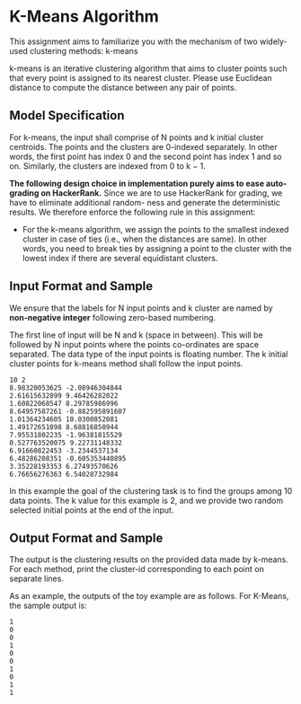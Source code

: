 # K-Means Algorithm
This assignment aims to familiarize you with the mechanism of two widely-used clustering methods: k-means

k-means is an iterative clustering algorithm that aims to cluster points such that every point is assigned to its nearest cluster. Please use Euclidean distance to compute the distance between any pair of points.

## Model Specification
For k-means, the input shall comprise of N points and k initial cluster centroids. The points and the clusters are 0-indexed separately. In other words, the first point has index 0 and the second point has index 1 and so on. Similarly, the clusters are indexed from 0 to k − 1.

**The following design choice in implementation purely aims to ease auto- grading on HackerRank.** Since we are to use HackerRank for grading, we have to eliminate additional random- ness and generate the deterministic results. We therefore enforce the following rule in this assignment:
- For the k-means algorithm, we assign the points to the smallest indexed cluster in case of ties (i.e., when the distances are same). In other words, you need to break ties by assigning a point to the cluster with the lowest index if there are several equidistant clusters.

## Input Format and Sample
We ensure that the labels for N input points and k cluster are named by **non-negative
integer** following zero-based numbering.

The first line of input will be N and k (space in between). This will be followed by N input points where the points co-ordinates are space separated. The data type of the input points is floating number. The k initial cluster points for k-means method shall follow the input points.

    10 2
    8.98320053625 -2.08946304844 
    2.61615632899 9.46426282022 
    1.60822068547 8.29785986996 
    8.64957587261 -0.882595891607 
    1.01364234605 10.0300852081 
    1.49172651098 8.68816850944 
    7.95531802235 -1.96381815529 
    0.527763520075 9.22731148332 
    6.91660822453 -3.2344537134 
    6.48286208351 -0.605353440895 
    3.35228193353 6.27493570626 
    6.76656276363 6.54028732984 
    
In this example the goal of the clustering task is to find the groups among 10 data points. The k value for this example is 2, and we provide two random selected initial points at the end of the input.

## Output Format and Sample
The output is the clustering results on the provided data made by k-means. For each method, print the cluster-id corresponding to each point on separate lines.

As an example, the outputs of the toy example are as follows. For K-Means, the sample output is:

    1 
    0 
    0 
    1 
    0 
    0 
    1 
    0 
    1 
    1
